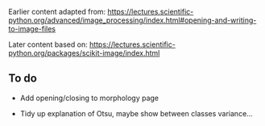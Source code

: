 Earlier content adapted from: https://lectures.scientific-python.org/advanced/image_processing/index.html#opening-and-writing-to-image-files

Later content based on: https://lectures.scientific-python.org/packages/scikit-image/index.html

## To do

- Add opening/closing to morphology page

- Tidy up explanation of Otsu, maybe show between classes variance...